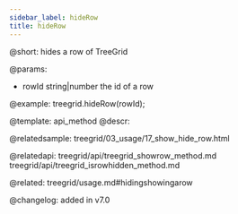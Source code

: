 ```yaml
---
sidebar_label: hideRow
title: hideRow
---          
```


@short: hides a row of TreeGrid


@params:
- rowId	string|number   the id of a row




@example:
treegrid.hideRow(rowId);


@template: api_method
@descr:

@relatedsample: treegrid/03_usage/17_show_hide_row.html

@relatedapi: 
treegrid/api/treegrid_showrow_method.md
treegrid/api/treegrid_isrowhidden_method.md

@related: treegrid/usage.md#hidingshowingarow

@changelog:
added in v7.0

